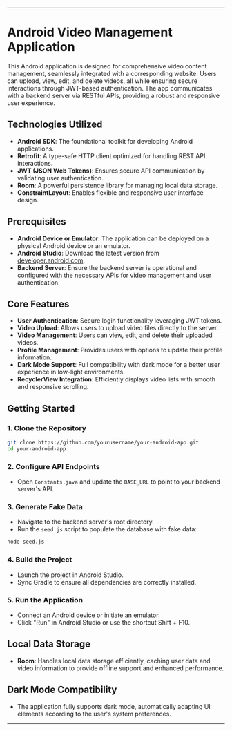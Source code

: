 
---

# Android Video Management Application

This Android application is designed for comprehensive video content management, seamlessly integrated with a corresponding website. Users can upload, view, edit, and delete videos, all while ensuring secure interactions through JWT-based authentication. The app communicates with a backend server via RESTful APIs, providing a robust and responsive user experience.

## Technologies Utilized

- **Android SDK**: The foundational toolkit for developing Android applications.
- **Retrofit**: A type-safe HTTP client optimized for handling REST API interactions.
- **JWT (JSON Web Tokens)**: Ensures secure API communication by validating user authentication.
- **Room**: A powerful persistence library for managing local data storage.
- **ConstraintLayout**: Enables flexible and responsive user interface design.

## Prerequisites

- **Android Device or Emulator**: The application can be deployed on a physical Android device or an emulator.
- **Android Studio**: Download the latest version from [developer.android.com](https://developer.android.com/studio).
- **Backend Server**: Ensure the backend server is operational and configured with the necessary APIs for video management and user authentication.

## Core Features

- **User Authentication**: Secure login functionality leveraging JWT tokens.
- **Video Upload**: Allows users to upload video files directly to the server.
- **Video Management**: Users can view, edit, and delete their uploaded videos.
- **Profile Management**: Provides users with options to update their profile information.
- **Dark Mode Support**: Full compatibility with dark mode for a better user experience in low-light environments.
- **RecyclerView Integration**: Efficiently displays video lists with smooth and responsive scrolling.

## Getting Started

### 1. Clone the Repository
```bash
git clone https://github.com/yourusername/your-android-app.git
cd your-android-app
```

### 2. Configure API Endpoints
- Open `Constants.java` and update the `BASE_URL` to point to your backend server's API.

### 3. Generate Fake Data
- Navigate to the backend server's root directory.
- Run the `seed.js` script to populate the database with fake data:
```bash
node seed.js
```

### 4. Build the Project
- Launch the project in Android Studio.
- Sync Gradle to ensure all dependencies are correctly installed.

### 5. Run the Application
- Connect an Android device or initiate an emulator.
- Click "Run" in Android Studio or use the shortcut Shift + F10.

## Local Data Storage

- **Room**: Handles local data storage efficiently, caching user data and video information to provide offline support and enhanced performance.

## Dark Mode Compatibility

- The application fully supports dark mode, automatically adapting UI elements according to the user's system preferences.

---

